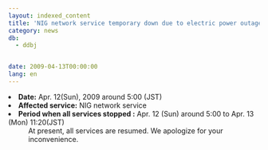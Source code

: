 ```yaml
---
layout: indexed_content
title: 'NIG network service temporary down due to electric power outage.'
category: news
db:
  - ddbj


date: 2009-04-13T00:00:00
lang: en
---
```


<html>
<li><b>Date:</b> Apr. 12(Sun), 2009 around 5:00 (JST)</li>
<li><b>Affected service:</b> NIG network service</li>
<li><b>Period when all services stopped :</b> Apr. 12 (Sun) around 5:00 to Apr. 13 (Mon) 11:20(JST)</li>
<dd>At present, all services are resumed. We apologize for your inconvenience.</dd>
</html>
